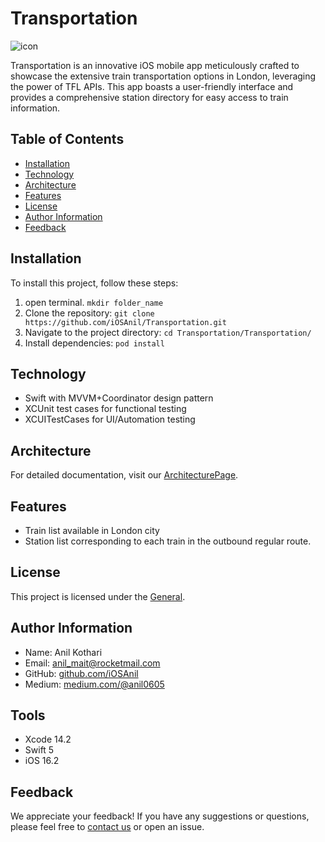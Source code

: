 # Transportation
![icon](https://github.com/iOSAnil/Transportation/assets/144589414/61743d01-f555-4767-aac3-66d23891cb14)

Transportation is an innovative iOS mobile app meticulously crafted to showcase the extensive train transportation options in London, leveraging the power of TFL APIs. This app boasts a user-friendly interface and provides a comprehensive station directory for easy access to train information.

## Table of Contents

- [Installation](#installation)
- [Technology](#technology)
- [Architecture](#architecture)
- [Features](#features)
- [License](#license)
- [Author Information](#author-information)
- [Feedback](#feedback)

## Installation

To install this project, follow these steps:

1. open terminal. `mkdir folder_name`
2. Clone the repository: `git clone https://github.com/iOSAnil/Transportation.git`
3. Navigate to the project directory: `cd Transportation/Transportation/`
4. Install dependencies: `pod install`

## Technology

- Swift with MVVM+Coordinator design pattern
- XCUnit test cases for functional testing 
- XCUITestCases for UI/Automation testing 

## Architecture
 For detailed documentation, visit our [ArchitecturePage](/Architecture.md).

## Features

- Train list available in London city
- Station list corresponding to each train in the outbound regular route.

## License

This project is licensed under the [General](LICENSE).

## Author Information

- Name: Anil Kothari
- Email: anil_mait@rocketmail.com
- GitHub: [github.com/iOSAnil](https://github.com/iOSAnil)
- Medium: [medium.com/@anil0605](https://medium.com/@anil0605) 

## Tools

- Xcode 14.2
- Swift 5
- iOS 16.2

## Feedback

We appreciate your feedback! If you have any suggestions or questions, please feel free to [contact us](mailto:anil_mait@rocketmail.com) or open an issue.
